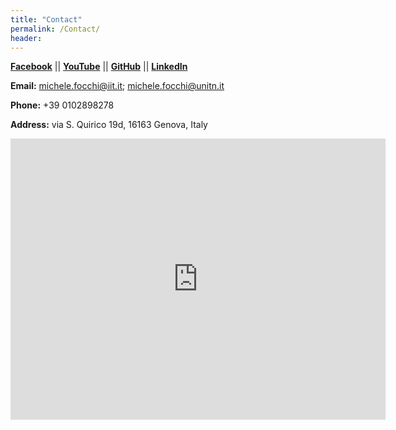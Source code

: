 ```yaml
---
title: "Contact"
permalink: /Contact/
header:
---
```


**[Facebook](https://www.facebook.com/mfocchi80)**  ||  **[YouTube](https://www.youtube.com/user/mfocchichannel)**  ||  **[GitHub](https://github.com/kiranchhatre)**  || **[LinkedIn](https://github.com/mfocchi)**

**Email:** [michele.focchi@iit.it](mailto:michele.focchi@iit.it); [michele.focchi@unitn.it](mailto:michele.focchi@unitn.it)

**Phone:** +39 0102898278

**Address:** via S. Quirico 19d, 16163 Genova, Italy



<iframe src="https://maps.google.com/maps?q=via%20san%20quirico%2019d,%20Genova&t=&z=13&ie=UTF8&iwloc=&output=embed" width="600" height="450" frameborder="0" style="border:0" allowfullscreen></iframe> 


